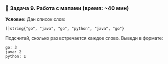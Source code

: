 ### 🔹 **Задача 9. Работа с мапами (время: \~40 мин)**

**Условие:**
Дан список слов:

```
[]string{"go", "java", "go", "python", "java", "go"}
```

Подсчитай, сколько раз встречается каждое слово. Выведи в формате:

```text
go: 3
java: 2
python: 1
```
